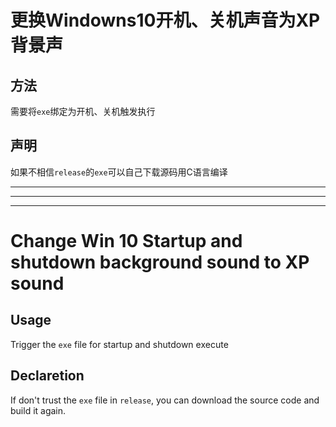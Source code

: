 # 更换Windowns10开机、关机声音为XP背景声
## 方法
需要将`exe`绑定为开机、关机触发执行

## 声明
如果不相信`release`的`exe`可以自己下载源码用C语言编译



---
---
---

# Change Win 10 Startup and shutdown background sound to XP sound
## Usage
Trigger the `exe` file for startup and shutdown execute

## Declaretion
If don't trust the `exe` file in `release`, you can download the source code and build it again.
